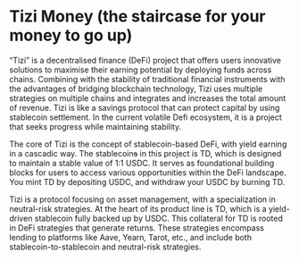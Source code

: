 # Tizi Money (the staircase for your money to go up)

“Tizi” is a decentralised finance (DeFi) project that offers users innovative solutions to maximise their earning potential by deploying funds across chains. Combining with the stability of traditional financial instruments with the advantages of bridging blockchain technology, Tizi uses multiple strategies on multiple chains and integrates and increases the total amount of revenue. Tizi is like a savings protocol that can protect capital by using stablecoin settlement. In the current volatile Defi ecosystem, it is a project that seeks progress while maintaining stability.

The core of Tizi is the concept of stablecoin-based DeFi, with yield earning in a cascadic way. The stablecoin~~s~~ in this project is TD, which is designed to maintain a stable value of 1:1 USDC. It serves as foundational building blocks for users to access various opportunities within the DeFi landscape. You mint TD by depositing USDC, and withdraw your USDC by burning TD.

Tizi is a protocol focusing on asset management, with a specialization in neutral-risk strategies. At the heart of its product line is TD, which is a yield-driven stablecoin fully backed up by USDC. This collateral for TD is rooted in DeFi strategies that generate returns. These strategies encompass lending to platforms like Aave, Yearn, Tarot, etc., and include both stablecoin-to-stablecoin and neutral-risk strategies.
